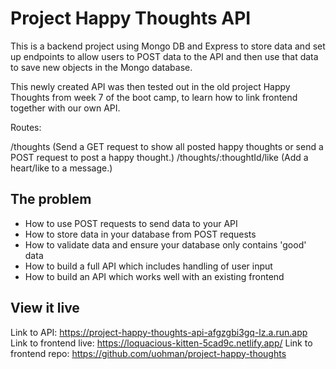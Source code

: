 # Project Happy Thoughts API
This is a backend project using Mongo DB and Express to store data and set up endpoints to allow users to POST data to the API and then use that data to save new objects in the Mongo database.

This newly created API was then tested out in the old project Happy Thoughts from week 7 of the boot camp, to learn how to link frontend together with our own API.

Routes:

/thoughts (Send a GET request to show all posted happy thoughts or send a POST request to post a happy thought.)
/thoughts/:thoughtId/like (Add a heart/like to a message.)

## The problem
- How to use POST requests to send data to your API
- How to store data in your database from POST requests
- How to validate data and ensure your database only contains 'good' data
- How to build a full API which includes handling of user input
- How to build an API which works well with an existing frontend

## View it live
Link to API: https://project-happy-thoughts-api-afgzgbi3gq-lz.a.run.app
Link to frontend live: https://loquacious-kitten-5cad9c.netlify.app/
Link to frontend repo: https://github.com/uohman/project-happy-thoughts
